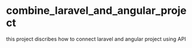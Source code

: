 # combine_laravel_and_angular_project
this project discribes how to connect laravel and angular project using API
